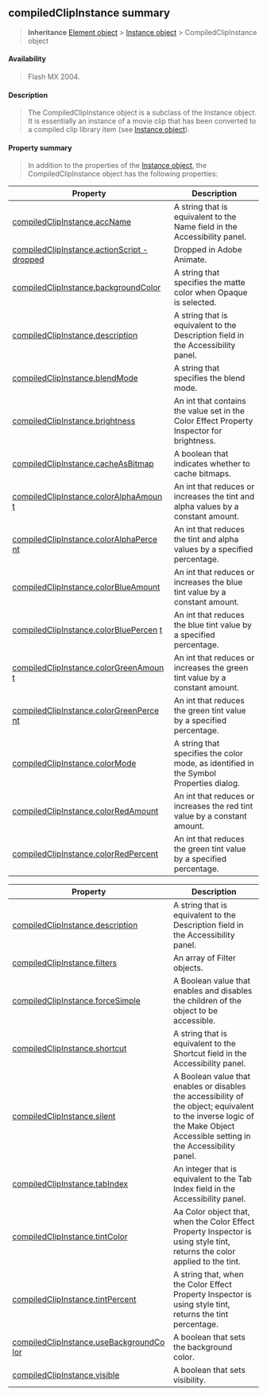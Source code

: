 ## compiledClipInstance summary

> **Inheritance** [Element object](#_bookmark374) \> [Instance object](#_bookmark653) \> CompiledClipInstance object

#### Availability

> Flash MX 2004.

#### Description

> The CompiledClipInstance object is a subclass of the Instance object. It is essentially an instance of a movie clip that has been converted to a compiled clip library item (see [Instance object](#_bookmark653)).

#### Property summary

> In addition to the properties of the [Instance object](#_bookmark653), the CompiledClipInstance object has the following properties:

| **Property**                                                                | **Description**                                                                           |
|-----------------------------------------------------------------------------|-------------------------------------------------------------------------------------------|
| [compiledClipInstance.accName](#compiledClipInstance.accName)               | A string that is equivalent to the Name field in the Accessibility panel.                 |
| [compiledClipInstance.actionScript -](#_bookmark70) [dropped](#_bookmark70) | Dropped in Adobe Animate.                                                                 |
| [compiledClipInstance.backgroundColor](#_bookmark71)                        | A string that specifies the matte color when Opaque is selected.                          |
| [compiledClipInstance.description](#_bookmark84)                            | A string that is equivalent to the Description field in the Accessibility panel.          |
| [compiledClipInstance.blendMode](#_bookmark72)                              | A string that specifies the blend mode.                                                   |
| [compiledClipInstance.brightness](#_bookmark73)                             | An int that contains the value set in the Color Effect Property Inspector for brightness. |
| [compiledClipInstance.cacheAsBitmap](#_bookmark74)                          | A boolean that indicates whether to cache bitmaps.                                        |
| [compiledClipInstance.colorAlphaAmoun](#_bookmark75) [t](#_bookmark75)      | An int that reduces or increases the tint and alpha values by a constant amount.          |
| [compiledClipInstance.colorAlphaPerce](#_bookmark76) [nt](#_bookmark76)     | An int that reduces the tint and alpha values by a specified percentage.                  |
| [compiledClipInstance.colorBlueAmount](#_bookmark77)                        | An int that reduces or increases the blue tint value by a constant amount.                |
| [compiledClipInstance.colorBluePercen](#_bookmark78) [t](#_bookmark78)      | An int that reduces the blue tint value by a specified percentage.                        |
| [compiledClipInstance.colorGreenAmoun](#_bookmark79) [t](#_bookmark79)      | An int that reduces or increases the green tint value by a constant amount.               |
| [compiledClipInstance.colorGreenPerce](#_bookmark80) [nt](#_bookmark80)     | An int that reduces the green tint value by a specified percentage.                       |
| [compiledClipInstance.colorMode](#_bookmark81)                              | A string that specifies the color mode, as identified in the Symbol Properties dialog.    |
| [compiledClipInstance.colorRedAmount](#_bookmark82)                         | An int that reduces or increases the red tint value by a constant amount.                 |
| [compiledClipInstance.colorRedPercent](#_bookmark83)                        | An int that reduces the green tint value by a specified percentage.                       |

| **Property**                                                             | **Description**                                                                                                                                                             |
|--------------------------------------------------------------------------|-----------------------------------------------------------------------------------------------------------------------------------------------------------------------------|
| [compiledClipInstance.description](#_bookmark84)                         | A string that is equivalent to the Description field in the Accessibility panel.                                                                                            |
| [compiledClipInstance.filters](#_bookmark85)                             | An array of Filter objects.                                                                                                                                                 |
| [compiledClipInstance.forceSimple](#_bookmark86)                         | A Boolean value that enables and disables the children of the object to be accessible.                                                                                      |
| [compiledClipInstance.shortcut](#_bookmark87)                            | A string that is equivalent to the Shortcut field in the Accessibility panel.                                                                                               |
| [compiledClipInstance.silent](#_bookmark88)                              | A Boolean value that enables or disables the accessibility of the object; equivalent to the inverse logic of the Make Object Accessible setting in the Accessibility panel. |
| [compiledClipInstance.tabIndex](#_bookmark89)                            | An integer that is equivalent to the Tab Index field in the Accessibility panel.                                                                                            |
| [compiledClipInstance.tintColor](#_bookmark90)                           | Aa Color object that, when the Color Effect Property Inspector is using style tint, returns the color applied to the tint.                                                  |
| [compiledClipInstance.tintPercent](#_bookmark91)                         | A string that, when the Color Effect Property Inspector is using style tint, returns the tint percentage.                                                                   |
| [compiledClipInstance.useBackgroundCo](#_bookmark92) [lor](#_bookmark92) | A boolean that sets the background color.                                                                                                                                   |
| [compiledClipInstance.visible](#_bookmark93)                             | A boolean that sets visibility.                                                                                                                                             |

<span id="compiledClipInstance.accName" class="anchor"></span>
